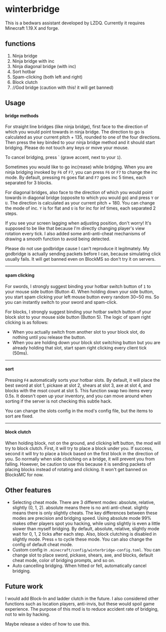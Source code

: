 # winterbridge

This is a bedwars assistant developed by LZDQ. Currently it requires Minecraft 1.19.X and forge.

## functions

1. Ninja bridge
2. Ninja bridge with inc
3. Ninja diagonal bridge (with inc)
4. Sort hotbar
5. Spam-clicking (both left and right)
6. Block clutch
7. //God bridge (caution with this! it will get banned)

## Usage

#### bridge methods

For straight line bridges (like ninja bridge), first face to the direction of which you would point towards in ninja bridge. The direction to go is calculated as your current pitch + 135, rounded to one of the four directions. Then press the key binded to your ninja bridge method and it should start bridging. Please do not touch any keys or move your mouse.

To cancel bridging, press \` (grave accent, next to your `1`).

Sometimes you would like to go inc(rease) while bridging. When you are ninja bridging invoked by `F6` of `F7`, you can press `F6` or `F7` to change the inc mode. By default, pressing `F6` goes flat and `F7` goes inc 5 times, each separated for 3 blocks.



For diagonal bridges, also face to the direction of which you would point towards in diagonal bridge (opposite to which you would go) and press `Y` or `U`. The direction is calculated as your current pitch + 180. You can change the mode of inc. `Y` is for flat and `U` is for inc for inf times, each separated 2 steps.



If you see your screen lagging when adjusting position, don't worry! It's supposed to be like that because I'm directly changing player's view rotation every tick. I also added some anti-anti-cheat mechanisms of drawing a smooth function to avoid being detected.



Please do not use godbridge cause I can't reproduce it legitmately. My godbridge is actually sending packets before I can, because simulating click usually fails. It will get banned even on BlockMS so don't try it on servers.

--------------

#### spam clicking

For swords, I strongly suggest binding your hotbar switch button of `1` to your mouse side button (Button 4). When holding down your side button, you start spam clicking your left mouse button every random 30~50 ms. So you can instantly switch to your sword and spam-click.

For blocks, I strongly suggest binding your hotbar switch button of your block slot to your mouse side button (Button 5). The logic of spam right clicking is as follows:

* When you actually switch from another slot to your block slot, do nothing until you release the button.
* When you are holding down your block slot switching button but you are already holding that slot, start spam right clicking every client tick (50ms).

------------

#### sort

Pressing `F4` automatically sorts your hotbar slots. By default, it will place the best sword at slot 1, pickaxe at slot 2, shears at slot 3, axe at slot 4, and blocks with the msot count at slot 5. This function swap two items every 0.5s. It doesn't open up your inventory, and you can move around when sorting if the server is not checking this subtle hack.

You can change the slots config in the mod's config file, but the items to sort are fixed.

-----------------

#### block clutch

When holding block, not on the ground, and clicking left button, the mod will try to block clutch. First, it will try to place a block under you. If success, second it will try to place a block based on the first block in the direction of you. So normally when side clutching on a bridge, it will prevent you from falling. However, be caution to use this because it is sending packets of placing blocks instead of rotating and clicking. It won't get banned on BlocksMC for now.

## Other features

* Selecting cheat mode. There are 3 different modes: absolute, relative, slightly (0, 1, 2). absolute means there is no anti anti-cheat. slightly means there is only slightly cheats. The key differences between these modes are precision and bridging speed. Using absolute mode 99% makes other players spot you hacking, while using slightly is even a little slower than myself bridging. By default, absolute, relative, slightly mode wait for 0, 1, 2 ticks after each step. Also, block clutching is disabled in slightly mode. Press `n` to cycle these mode. You can also change the config of default cheat mode.
* Custom config in `.minecraft/config/winterbridge-config.toml`. You can change slot to place sword, pickaxe, shears, axe, and blocks, default cheat mode, color of bridging prompts, and so on.
* Auto cancelling bridging. When hitted or fell, automatically cancel bridging.

## Future work

I would add Block-In and ladder clutch in the future. I also considered other functions such as location players, anti-invis, but these would spoil game experience. The purpose of this mod is to reduce accident rate of bridging, not to win by hacking.

Maybe release a video of how to use this.

